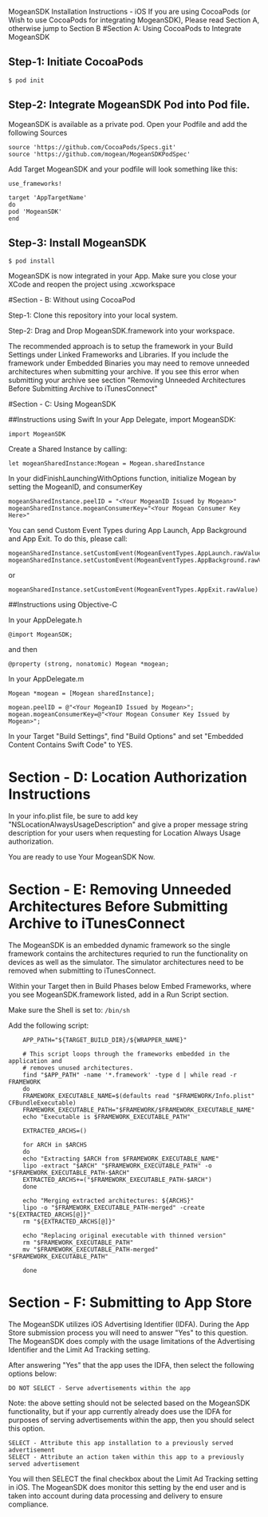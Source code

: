 MogeanSDK Installation Instructions - iOS
If you are using CocoaPods (or Wish to use CocoaPods for integrating MogeanSDK), Please read Section A, otherwise jump to Section B
#Section A: Using CocoaPods to Integrate MogeanSDK
## Step-1: Initiate CocoaPods
```
$ pod init
```

## Step-2: Integrate MogeanSDK Pod into Pod file. 
MogeanSDK is available as a private pod. Open your Podfile and add the following Sources 

	source 'https://github.com/CocoaPods/Specs.git' 
	source 'https://github.com/mogean/MogeanSDKPodSpec'

Add Target MogeanSDK and your podfile will look something like this: 

	use_frameworks!

	target 'AppTargetName' 
	do 
	pod 'MogeanSDK' 
	end

## Step-3: Install MogeanSDK 

	$ pod install 

MogeanSDK is now integrated in your App. Make sure you close your XCode and reopen the project using .xcworkspace

#Section - B: Without using CocoaPod

Step-1: Clone this repository into your local system. 

Step-2: Drag and Drop MogeanSDK.framework into your workspace.

The recommended approach is to setup the framework in your Build Settings under Linked Frameworks and Libraries. If you include the framework under Embedded Binaries you may need to remove unneeded architectures when submitting your archive. If you see this error when submitting your archive see section "Removing Unneeded Architectures Before Submitting Archive to iTunesConnect"


#Section - C: Using MogeanSDK

##Instructions using Swift
In your App Delegate, import MogeanSDK:

	import MogeanSDK

Create a Shared Instance by calling: 

	let mogeanSharedInstance:Mogean = Mogean.sharedInstance 

In your didFinishLaunchingWithOptions function, initialize Mogean by setting the MogeanID, and consumerKey

	mogeanSharedInstance.peelID = "<Your MogeanID Issued by Mogean>"
	mogeanSharedInstance.mogeanConsumerKey="<Your Mogean Consumer Key Here>"


You can send Custom Event Types during App Launch, App Background and App Exit. To do this, please call:

	mogeanSharedInstance.setCustomEvent(MogeanEventTypes.AppLaunch.rawValue)
	mogeanSharedInstance.setCustomEvent(MogeanEventTypes.AppBackground.rawValue)

or

	mogeanSharedInstance.setCustomEvent(MogeanEventTypes.AppExit.rawValue)

##Instructions using Objective-C

In your AppDelegate.h
	
	@import MogeanSDK;
	
and then 

	@property (strong, nonatomic) Mogean *mogean;


In your AppDelegate.m
	
	Mogean *mogean = [Mogean sharedInstance];
    
	mogean.peelID = @"<Your MogeanID Issued by Mogean>";
	mogean.mogeanConsumerKey=@"<Your Mogean Consumer Key Issued by Mogean>";

In your Target "Build Settings", find "Build Options" and set "Embedded Content Contains Swift Code" to YES. 

# Section - D: Location Authorization Instructions

In your info.plist file, be sure to add key "NSLocationAlwaysUsageDescription" and give a proper message string description for your users when requesting for Location Always Usage authorization.

You are ready to use Your MogeanSDK Now. 

# Section - E: Removing Unneeded Architectures Before Submitting Archive to iTunesConnect

The MogeanSDK is an embedded dynamic framework so the single framework contains the architectures requried to run the functionality on devices as well as the simulator. The simulator architectures need to be removed when submitting to iTunesConnect.

Within your Target then in Build Phases below Embed Frameworks, where you see MogeanSDK.framework listed, add in a Run Script section.

Make sure the Shell is set to: ```/bin/sh```

Add the following script:

```
	APP_PATH="${TARGET_BUILD_DIR}/${WRAPPER_NAME}"

	# This script loops through the frameworks embedded in the application and
	# removes unused architectures.
	find "$APP_PATH" -name '*.framework' -type d | while read -r FRAMEWORK
	do
	FRAMEWORK_EXECUTABLE_NAME=$(defaults read "$FRAMEWORK/Info.plist" CFBundleExecutable)
	FRAMEWORK_EXECUTABLE_PATH="$FRAMEWORK/$FRAMEWORK_EXECUTABLE_NAME"
	echo "Executable is $FRAMEWORK_EXECUTABLE_PATH"

	EXTRACTED_ARCHS=()

	for ARCH in $ARCHS
	do
	echo "Extracting $ARCH from $FRAMEWORK_EXECUTABLE_NAME"
	lipo -extract "$ARCH" "$FRAMEWORK_EXECUTABLE_PATH" -o "$FRAMEWORK_EXECUTABLE_PATH-$ARCH"
	EXTRACTED_ARCHS+=("$FRAMEWORK_EXECUTABLE_PATH-$ARCH")
	done
	
	echo "Merging extracted architectures: ${ARCHS}"
	lipo -o "$FRAMEWORK_EXECUTABLE_PATH-merged" -create "${EXTRACTED_ARCHS[@]}"
	rm "${EXTRACTED_ARCHS[@]}"
	
	echo "Replacing original executable with thinned version"
	rm "$FRAMEWORK_EXECUTABLE_PATH"
	mv "$FRAMEWORK_EXECUTABLE_PATH-merged" "$FRAMEWORK_EXECUTABLE_PATH"
	
	done
```

# Section - F: Submitting to App Store

The MogeanSDK utilizes iOS Advertising Identifier (IDFA). During the App Store submission process you will need to answer "Yes" to this question. The MogeanSDK does comply with the usage limitations of the Advertising Identifier and the Limit Ad Tracking setting.

After answering "Yes" that the app uses the IDFA, then select the following options below:

	DO NOT SELECT - Serve advertisements within the app

Note: the above setting should not be selected based on the MogeanSDK functionality, but if your app currently already does use the IDFA for purposes of serving advertisements within the app, then you should select this option.
	
	SELECT - Attribute this app installation to a previously served advertisement
	SELECT - Attribute an action taken within this app to a previously served advertisement

You will then SELECT the final checkbox about the Limit Ad Tracking setting in iOS. The MogeanSDK does monitor this setting by the end user and is taken into account during data processing and delivery to ensure compliance.
